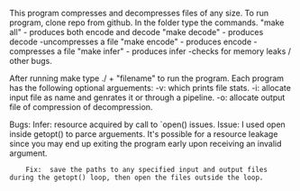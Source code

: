 
This program compresses and decompresses files of any size. To run program, clone repo from github. In the folder type the commands.
    "make all" - produces both encode and decode
    "make decode" - produces decode
        -uncompresses a file
    "make encode" - produces encode
        -compresses a file
    "make infer" - produces infer
        -checks for memory leaks / other bugs.

After running make type ./ + "filename" to run the program. Each program has the following optional arguements:
    -v:
        which prints file stats.
    -i:
        allocate input file as name and genrates it or through a pipeline.
    -o:
        allocate output file of compression of decompression.


Bugs:
    Infer: resource acquired by call to `open() issues.
        Issue: I used open inside getopt() to parce arguements. It's possible for a resource leakage since you may end up exiting the program early upon receiving an invalid argument.
        
        Fix:  save the paths to any specified input and output files during the getopt() loop, then open the files outside the loop.
    
